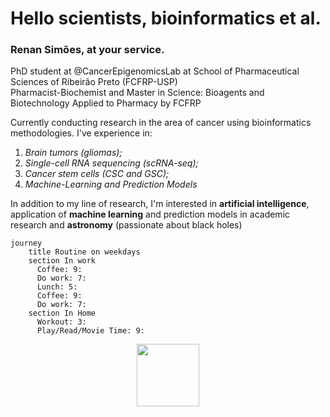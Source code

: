 # Hello scientists, bioinformatics et al.

### Renan Simões, at your service.

PhD student at @CancerEpigenomicsLab at School of Pharmaceutical Sciences of Ribeirão Preto (FCFRP-USP) <br>
Pharmacist-Biochemist and Master in Science: Bioagents and Biotechnology Applied to Pharmacy by FCFRP

Currently conducting research in the area of cancer using bioinformatics methodologies. I've experience in: <br>
1. *Brain tumors (gliomas);*<br>
2. *Single-cell RNA sequencing (scRNA-seq);*<br>
3. *Cancer stem cells (CSC and GSC);*<br>
4. *Machine-Learning and Prediction Models* 

In addition to my line of research, I'm interested in **artificial intelligence**, application of **machine learning** and prediction models in academic research and **astronomy** (passionate about black holes)

```mermaid
journey
    title Routine on weekdays
    section In work
      Coffee: 9:
      Do work: 7: 
      Lunch: 5:
      Coffee: 9:
      Do work: 7:
    section In Home
      Workout: 3:
      Play/Read/Movie Time: 9:
```

<p align="center">
<i class="devicon-r-plain colored"></i>
<img src="https://cdn.jsdelivr.net/gh/devicons/devicon/icons/r/r-original.svg"
  width="100" 
     height="100"/>
     </p>

